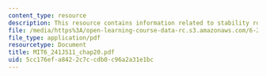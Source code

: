 ```yaml
---
content_type: resource
description: This resource contains information related to stability robustness.
file: /media/https%3A/open-learning-course-data-rc.s3.amazonaws.com/6-241j-dynamic-systems-and-control-spring-2011/5cc176efa8422c7ccdb0c96a2a31e1bc_MIT6_241JS11_chap20.pdf
file_type: application/pdf
resourcetype: Document
title: MIT6_241JS11_chap20.pdf
uid: 5cc176ef-a842-2c7c-cdb0-c96a2a31e1bc
---
```


